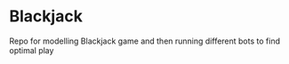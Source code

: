 # Blackjack

Repo for modelling Blackjack game and then running different bots to find optimal play
